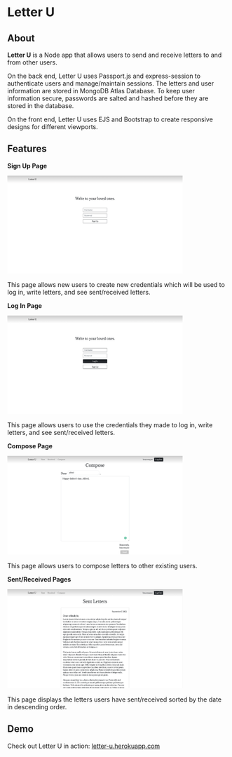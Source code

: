 # Letter U

## About

**Letter U** is a Node app that allows users to send and receive letters to and from other users.

On the back end, Letter U uses Passport.js and express-session to authenticate users and manage/maintain sessions. The letters and user information are stored in MongoDB Atlas Database. To keep user information secure, passwords are salted and hashed before they are stored in the database.

On the front end, Letter U uses EJS and Bootstrap to create responsive designs for different viewports.

## Features

**Sign Up Page**

<img src="public/signup.png" alt="Sign Up Page" width="400">

This page allows new users to create new credentials which will be used to log in, write letters, and see sent/received letters.

**Log In Page**

<img src="public/login.png" alt="Log In Page" width="400">

This page allows users to use the credentials they made to log in, write letters, and see sent/received letters.

**Compose Page**

<img src="public/compose.png" alt="Log In Page" width="400">

This page allows users to compose letters to other existing users.

**Sent/Received Pages**

<img src="public/1.png" alt="Preview 1" width="400">

This page displays the letters users have sent/received sorted by the date in descending order.

## Demo

Check out Letter U in action: [letter-u.herokuapp.com](https://letter-u.herokuapp.com/)
